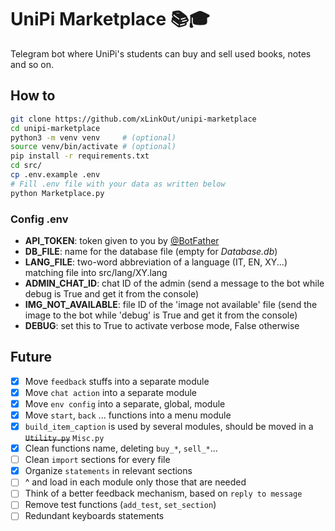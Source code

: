 # UniPi Marketplace 📚🎓
Telegram bot where UniPi's students can buy and sell used books, notes and so on.

## How to
```bash
git clone https://github.com/xLinkOut/unipi-marketplace
cd unipi-marketplace
python3 -m venv venv     # (optional)
source venv/bin/activate # (optional)
pip install -r requirements.txt
cd src/
cp .env.example .env
# Fill .env file with your data as written below
python Marketplace.py
```

### Config .env
* **API_TOKEN**: token given to you by [@BotFather](https://t.me/botfather)
* **DB_FILE**: name for the database file (empty for _Database.db_)
* **LANG_FILE**: two-word abbreviation of a language (IT, EN, XY...) matching file into src/lang/XY.lang
* **ADMIN_CHAT_ID**: chat ID of the admin (send a message to the bot while debug is True and get it from the console)
* **IMG_NOT_AVAILABLE**: file ID of the 'image not available' file (send the image to the bot while 'debug' is True and get it from the console)
* **DEBUG**: set this to True to activate verbose mode, False otherwise

## Future
- [x] Move `feedback` stuffs into a separate module
- [x] Move `chat action` into a separate module
- [x] Move `env config` into a separate, global, module
- [x] Move `start`, `back` ... functions into a menu module
- [x] `build_item_caption` is used by several modules, should be moved in a ~~`Utility.py`~~ `Misc.py`
- [x] Clean functions name, deleting `buy_*`, `sell_*`...
- [ ] Clean `import` sections for every file
- [x] Organize `statements` in relevant sections
- [ ] ^ and load in each module only those that are needed
- [ ] Think of a better feedback mechanism, based on `reply to message`
- [ ] Remove test functions (`add_test`, `set_section`)
- [ ] Redundant keyboards statements
